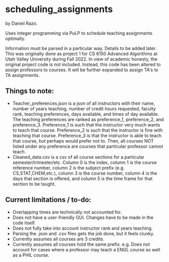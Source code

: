 # scheduling_assignments
by Daniel Razo.

Uses integer programming via PuLP to schedule teaching assignments optimally.

Information must be parsed in a particular way. Details to be added later.
This was originally done as project 1 for CS 6150 Advanced Algorithms at Utah Valley University during Fall 2022.
In view of academic honesty, the original project code is not included. Instead, this code has been altered to assign professors to courses. It will be further expanded to assign TA's to TA assignments.

## Things to note:
- Teacher_preferences.json is a json of all instructors with their name, number of years teaching, number of credit hours requested, faculty rank, teaching preferences, days available, and times of day available. The teaching preferences are ranked as preference_1, preference_2, and preference_3. Preference_1 is such that the instructor very much wants to teach that course. Preference_2 is such that the instructor is fine with teaching that course. Preference_3 is that the instructor is able to teach that course, but perhaps would prefer not to. Then, all courses NOT listed under any preference are courses that particular professor cannot teach.
- Cleaned_data.csv is a csv of all course sections for a particular semester/trimester/etc. Column 0 is the index, column 1 is the course reference number, column 2 is the subject prefix (e.g. CS,STAT,CHEM,etc.), column 3 is the course number, column 4 is the days that section is offered, and column 5 is the time frame for that section to be taught.

## Current limitations / to-do:
- Overlapping times are technically not accounted for.
- Does not have a user-friendly GUI. Changes have to be made in the code itself.
- Does not fully take into account instructor rank and years teaching.
- Parsing the .json and .csv files gets the job done, but it feels clunky.
- Currently assumes all courses are 3 credits.
- Currently assumes all courses hold the same prefix. e.g. Does not account for cases where a professor may teach a ENGL course as well as a PHIL course.
